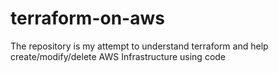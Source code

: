 # terraform-on-aws
The repository is my attempt to understand terraform and help create/modify/delete AWS Infrastructure using code
